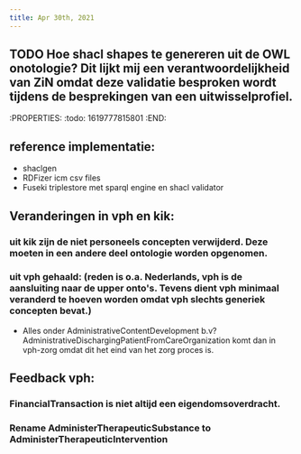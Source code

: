 ```yaml
---
title: Apr 30th, 2021
---
```


## TODO Hoe shacl shapes te genereren uit de OWL onotologie? Dit lijkt mij een verantwoordelijkheid van ZiN omdat deze validatie besproken wordt tijdens de besprekingen van een uitwisselprofiel.
:PROPERTIES:
:todo: 1619777815801
:END:
## reference implementatie:
- shaclgen
- RDFizer icm csv files
- Fuseki triplestore met sparql engine en shacl validator
## Veranderingen in vph en kik:
### uit kik zijn de niet personeels concepten verwijderd. Deze moeten in een andere deel ontologie worden opgenomen.
### uit vph gehaald: (reden is o.a. Nederlands, vph is de aansluiting naar de upper onto's. Tevens dient vph minimaal veranderd te hoeven worden omdat vph slechts generiek concepten bevat.)
- Alles onder AdministrativeContentDevelopment b.v? AdministrativeDischargingPatientFromCareOrganization komt dan in vph-zorg omdat dit het eind van het zorg proces is.
## Feedback vph:
### FinancialTransaction is niet altijd een eigendomsoverdracht.
### Rename AdministerTherapeuticSubstance to AdministerTherapeuticIntervention
###
